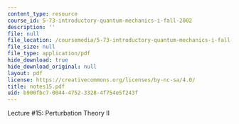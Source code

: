 ```yaml
---
content_type: resource
course_id: 5-73-introductory-quantum-mechanics-i-fall-2002
description: ''
file: null
file_location: /coursemedia/5-73-introductory-quantum-mechanics-i-fall-2002/b900fbc70044475233284f754e5f243f_notes15.pdf
file_size: null
file_type: application/pdf
hide_download: true
hide_download_original: null
layout: pdf
license: https://creativecommons.org/licenses/by-nc-sa/4.0/
title: notes15.pdf
uid: b900fbc7-0044-4752-3328-4f754e5f243f
---
```

Lecture #15: Perturbation Theory II